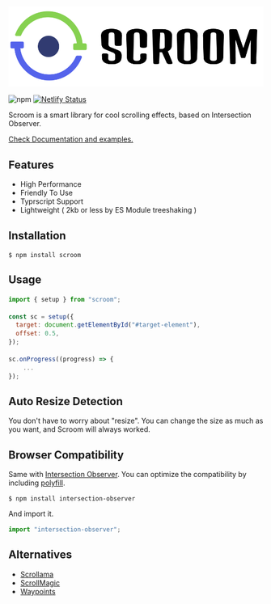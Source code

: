 ![logo](./logo.png)

![npm](https://img.shields.io/npm/v/scroom) [![Netlify Status](https://api.netlify.com/api/v1/badges/c2aef5c9-9162-43c1-96d6-e6c1884f92f4/deploy-status)](https://app.netlify.com/sites/scroom-site/deploys)

Scroom is a smart library for cool scrolling effects, based on Intersection Observer.

[Check Documentation and examples.](https://scroom-site.netlify.app)

## Features

- High Performance
- Friendly To Use
- Typrscript Support
- Lightweight ( 2kb or less by ES Module treeshaking )

## Installation

```shell
$ npm install scroom
```

## Usage

```js
import { setup } from "scroom";

const sc = setup({
  target: document.getElementById("#target-element"),
  offset: 0.5,
});

sc.onProgress((progress) => {
    ...
});
```

## Auto Resize Detection

You don't have to worry about "resize". You can change the size as much as you want, and Scroom will always worked.

## Browser Compatibility

Same with [Intersection Observer](https://caniuse.com/?search=Intersection%20Observer). You can optimize the compatibility by including [polyfill](https://github.com/w3c/IntersectionObserver#readme).

```shell
$ npm install intersection-observer
```

And import it.

```js
import "intersection-observer";
```

## Alternatives

- [Scrollama](https://github.com/russellgoldenberg/scrollama)
- [ScrollMagic](http://scrollmagic.io/)
- [Waypoints](http://imakewebthings.com/waypoints/)
